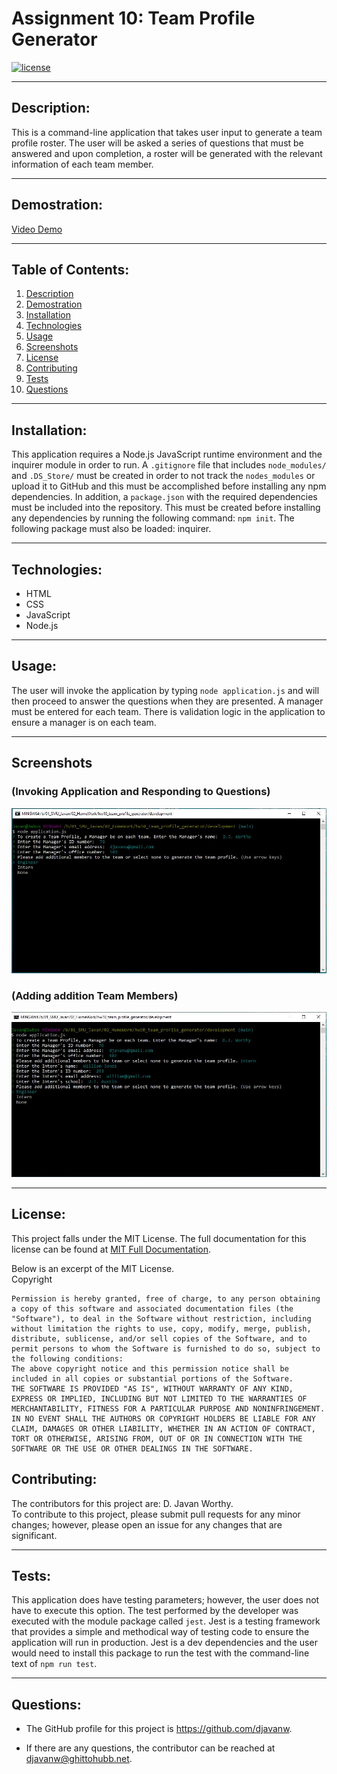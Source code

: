 # Assignment 10:  Team Profile Generator

  [![license](https://img.shields.io/badge/license-MIT-blue.svg)](https://choosealicense.com/licenses/mit/)

***

  ## Description:
  This is a command-line application that takes user input to generate a team profile roster.  The user will be asked a series of questions that must be answered and upon completion, a roster will be generated with the relevant information of each team member.

***
  ## Demostration:
  [Video Demo]()
***
  ## Table of Contents:
  1.  [Description](#description)
  2.  [Demostration](#demostration)
  3.  [Installation](#installation)
  4.  [Technologies](#technologies)
  5.  [Usage](#usage)
  6.  [Screenshots](#screenshots)
  7.  [License](#license)
  8.  [Contributing](#contributing)
  9.  [Tests](#tests)
  10.  [Questions](#questions)

***
  ## Installation:
  This application requires a Node.js JavaScript runtime environment and the inquirer module in order to run.  A `.gitignore` file that includes `node_modules/` and `.DS_Store/` must be created in order to not track the `nodes_modules` or upload it to GitHub and this must be accomplished before installing any npm dependencies.  In addition, a `package.json` with the required dependencies must be included into the repository.  This must be created before installing any dependencies by running the following command: `npm init`.  The following package must also be loaded:  inquirer.  

***
  ## Technologies:
  - HTML
  - CSS
  - JavaScript
  - Node.js

***
  ## Usage:
  The user will invoke the application by typing `node application.js` and will then proceed to answer the questions when they are presented.  A manager must be entered for each team.  There is validation logic in the application to ensure a manager is on each team.  
   
***
## Screenshots 
### (Invoking Application and Responding to Questions)
![Image_Invoking_User_Responses](./assets/images/starting_application.JPG)

### (Adding addition Team Members)
![Image_Prompts_with_Choices](./assets/images/entering_team_members.JPG)

***
  ## License:
  This project falls under the MIT License.  The full documentation for this license can be found at [MIT Full Documentation](https://choosealicense.com/licenses/mit).

  Below is an excerpt of the MIT License.
  <br>
  Copyright <YEAR> <COPYRIGHT HOLDER>
    
    Permission is hereby granted, free of charge, to any person obtaining a copy of this software and associated documentation files (the "Software"), to deal in the Software without restriction, including without limitation the rights to use, copy, modify, merge, publish, distribute, sublicense, and/or sell copies of the Software, and to permit persons to whom the Software is furnished to do so, subject to the following conditions:
    The above copyright notice and this permission notice shall be included in all copies or substantial portions of the Software.
    THE SOFTWARE IS PROVIDED "AS IS", WITHOUT WARRANTY OF ANY KIND, EXPRESS OR IMPLIED, INCLUDING BUT NOT LIMITED TO THE WARRANTIES OF MERCHANTABILITY, FITNESS FOR A PARTICULAR PURPOSE AND NONINFRINGEMENT. IN NO EVENT SHALL THE AUTHORS OR COPYRIGHT HOLDERS BE LIABLE FOR ANY CLAIM, DAMAGES OR OTHER LIABILITY, WHETHER IN AN ACTION OF CONTRACT, TORT OR OTHERWISE, ARISING FROM, OUT OF OR IN CONNECTION WITH THE SOFTWARE OR THE USE OR OTHER DEALINGS IN THE SOFTWARE.

  ## Contributing:
  The contributors for this project are: D. Javan Worthy.
  <br>
  To contribute to this project, please submit pull requests for any minor changes; however, please open an issue for any changes that are significant.

***
  ## Tests:
  This application does have testing parameters; however, the user does not have to execute this option.  The test performed by the developer was executed with the module package called `jest`.  Jest is a testing framework that provides a simple and methodical way of testing code to ensure the application will run in production.  Jest is a dev dependencies and the user would need to install this package to run the test with the command-line text of `npm run test`.

***
  ## Questions:
  - The GitHub profile for this project is https://github.com/djavanw.
 
  - If there are any questions, the contributor can be reached at djavanw@ghittohubb.net.
